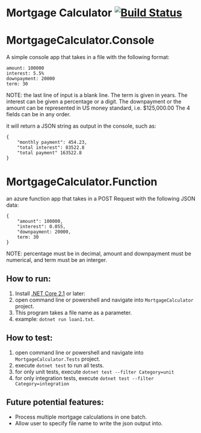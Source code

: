 # Mortgage Calculator [![Build Status](https://travis-ci.org/dev-eugene99/mortgage-calculator.svg?branch=master)](https://travis-ci.org/dev-eugene99/mortgage-calculator) 

# MortgageCalculator.Console
A simple console app that takes in a file with the following format:
```
amount: 100000
interest: 5.5%
downpayment: 20000
term: 30

```
NOTE: the last line of input is a blank line.
The term is given in years.  The interest can be given a percentage or a digit.
The downpayment or the amount can be represented in US money standard, i.e. $125,000.00
The 4 fields can be in any order.

it will return a JSON string as output in the console, such as:
```
{
    "monthly payment": 454.23,
    "total interest": 83522.8
    "total payment" 163522.8
}
```
# MortgageCalculator.Function
an azure function app that takes in a POST Request with the following JSON data:
```
{
    "amount": 100000,
    "interest": 0.055,
    "downpayment: 20000,
    term: 30
}
```
NOTE: percentage must be in decimal, amount and downpayment must be numerical, and term must be an interger.

## How to run:

1. Install [.NET Core 2.1](https://www.microsoft.com/net/download/dotnet-core/2.1) or later:
2. open command line or powershell and navigate into `MortgageCalculator` project.
3. This program takes a file name as a parameter.  
4. example: `dotnet run loan1.txt`.

## How to test:

1. open command line or powershell and navigate into `MortgageCalculator.Tests` project.
2. execute `dotnet test` to run all tests.
3. for only unit tests, execute `dotnet test --filter Category=unit`
3. for only integration tests, execute `dotnet test --filter Category=integration`

## Future potential features:

- Process multiple mortgage calculations in one batch.
- Allow user to specify file name to write the json output into.
